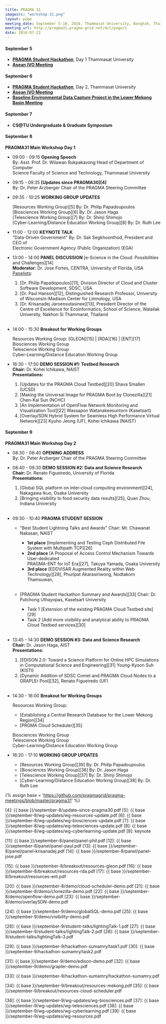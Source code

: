 ```yaml
---
title: PRAGMA 31
imagesrc: "workshop-31.png"
layout: page
meeting_date: September 5-10, 2016, Thammasat University, Bangkok, Thailand
meeting_url: http://pragma31.pragma-grid.net/dct/page/1
date: 2016-07-22
---
```


#### <span class="strongword">September 5</span>

* **[PRAGMA Student Hackathon][1]**, Day 1 Thammasat University
* **[Asean IVO Meeting][2]**

#### <span class="strongword">September 6</span>

* **[PRAGMA Student Hackathon][1]**, Day 2, Thammasat University
* **[Asean IVO Meeting][2]**
* **[Baseline Environmental Data Capture Project in the Lower Mekong Basin Meeting][3]**

#### <span class="strongword">September 7</span>

* **CS@TU Undergraduate & Graduate Symposium**

#### <span class="strongword">September 8 </span>

**PRAGMA31 Main Workshop Day 1**

* <span class="strongword">09:00 - 09:15</span> **Opening Speech** <br>
  By: Asst. Prof. Dr. Wilawan Rukpakavong Head of Department of Computer <br>Science
  Faculty of Science and Technology, Thammasat University

* <span class="strongword">09:15 - 09:35</span> **[Updates  since PRAGMA30][4]** <br>
  By: Dr. Peter Arzberger Chair of the PRAGMA Steering Committee

* <span class="strongword">09:35 - 10:25</span> **WORKING GROUP UPDATES**

  [Resources Working Group][5] By: Dr. Philip Papadoupoulos <br>
  [Biosciences Working Group][6] By: Dr. Jason Haga <br>
  [Telescience Working Group][7] By: Dr. Shinji Shimojo <br>
  [Cyber-Learning/Distance Education Working Group][8] By: Dr. Ruth Lee

* <span class="strongword">11:00 - 12:00</span> **KEYNOTE TALK** <br>
  "Data-Driven Government" By: Dr. Sak Segkhoonthod, President and CEO of<br>
  Electronic Government Agency (Public Organization) (EGA)

* <span class="strongword">13:00 - 14:00</span> **PANEL DISCUSSION** [e-Science in the Cloud: Possibilities and Challenges][14]
  <br>**Moderator:** Dr. Jose Fortes, CENTRA, University of Florida, USA <br>
  [Panelists][10]: <br>
  1. [Dr. Philip Papadopoulos][11], Division Director of Cloud and 
  Cluster Software Development, SDSC, USA <br>
  2. [Dr. Paul Hanson][12], Distinguished Research Professor, University of
     Wisconsin-Madison Center for Limnology, USA<br>
  3. [Dr. Krisanadej Jaroensutasinee][13], President Director of the Centre of
     Excellence for Ecoinformatics, School of Science, Walailak University, Nakhon
     Si Thammarat, Thailand <br>
  <br>
* <span class="strongword">14:00 - 15:30</span> **Breakout for Working Groups**

  Resources Working Group:  [GLEON][15] | [RDA][16] | [ENT][17] <br>
  Biosciences Working Group <br>
  Telescience Working Group <br>
  Cyber-Learning/Distance Education Working Group <br>

* <span class="strongword">16:30 - 17:50</span> **DEMO SESSION #1: Testbed Research**
  <br>**Chair:** Dr. Kohei Ichikawa, NAIST <br>
  **Presentations:** <br>
  1. [Updates for the PRAGMA Cloud Testbed][20] Shava Smallen (UCSD) <br>
  2. [Making the Universal Image for PRAGMA Boot by Clonezilla][21] Chen-Kai Sun (NCHC) <br>
  3. [An Implementation of OpenFlow Network Monitoring and Visualization Tool][22]
     Wassapon Watanakeesuntorn (Kasetsart) <br>
  4. [Overlay/SDN Hybrid System for Seamless High Performance Virtual Network][23]
     Kyuho Jeong (UF), Kohei Ichikawa (NAIST) <br>

#### <span class="strongword">September 9 </span>

**PRAGMA31 Main Workshop Day 2**

* <span class="strongword">08:30 - 08:40</span> **OPENING ADDRESS**
  <br>By: Dr. Peter Arzberger Chair of the PRAGMA Steering Committee

* <span class="strongword">08:40 - 09:30</span> **DEMO SESSION #2: Data and Science Research**
  <br>**Chair:** Dr. Renato Figueiredo, University of Florida<br>
  **Presentations:**<br>
  1. [Global SQL platform on inter-cloud computing environment][24], Nakagawa Ikuo, Osaka University<br>
  2. [Bringing visibility to food security data results][25], Quan Zhou, Indiana University<br>
  <br>

* <span class="strongword">09:30 - 10:40</span> **PRAGMA STUDENT SESSION**

  * "Best Student Lightning Talks and Awards" Chair: Mr. Chawanat Nakasan, NAIST<br>
     * **1st  place** [Implementing and Testing Ceph Distributed File System with Multipath TCP][26] <br>
     * **2nd  place** [A Proposal of Access Control Mechanism Towards User-dedicated <br>
       PRAGMA-ENT for IoT Era][27], Takuya Yamada, Osaka University<br>
     * **3rd  place** [EDDVISAR Augmented Reality within Web Technology][28], Phuripat Akarasiriwong, Nodtakorn Thamsuwan, <br>
     <br>

  * [PRAGMA Student Hackathon Summary and Awards][33] Chair: Dr. Putchong Uthayopas, Kasetsart University

     * Task 1 [Extension of the existing PRAGMA Cloud Testbed site][29] <br>
     * Task 2 [Add more visibility and analytical ability to PRAGMA Cloud Testbed services][30] <br>
     <br>

* <span class="strongword">13:45 - 14:30</span> **DEMO SESSION #3: Data and Science Research**<br>
  **Chair:** Dr. Jason Haga, AIST<br>
  **Presentations:** <br>
  1. [EDISON 2.0: Toward a Science Platform for Online HPC Simulations in
     Computational Science and Engineering][31] Young-Kyoon Suh (KISTI) <br>
  2. [Dynamic Addition of SDSC Comet and PRAGMA Cloud Nodes to a GRAPLEr Pool][32],
     Renato Figueiredo (UF) <br>
  <br>

* <span class="strongword">14:30 - 16:00</span> **Breakout for Working Groups**

  Resources Working Group: <br>
      
   * [Establishing a Central Research Database for the Lower Mekong Region][34]
   * [PRGMA Cloud Scheduler][35]

  Biosciences Working Group <br>
  Telescience Working Group  <br>
  Cyber-Learning/Distance Education Working Group <br>

* <span class="strongword">16:20 - 17:10</span> **WORKING GROUP UPDATES**

  * [Resources Working Group][39] By: Dr. Philip Papadoupoulos
  * [Biosciences Working Group][36] By: Dr. Jason Haga 
  * [Telescience Working Group][37] By: Dr. Shinji Shimojo
  * [Cyber-Learning/Distance Education Working Group][38] By: Dr. Ruth Lee

{% assign base = 'https://github.com/pragmagrid/pragma-meetings/blob/master/pragma31' %}

[1]: /hackathon
[2]: http://pragma31.pragma-grid.net/dct/page/70014
[3]: http://pragma31.pragma-grid.net/dct/page/70006
[4]: {{ base }}/september-8/update-since-pragma30.pdf
[5]: {{ base }}/september-8/wg-updates/wg-resources-update.pdf
[6]: {{ base }}/september-8/wg-updates/wg-biosciences-update.pdf
[7]: {{ base }}/september-8/wg-updates/wg-telesciences-update.pdf
[8]: {{ base }}/september-8/wg-updates/wg-cyberlearning-update.pdf
[9]: keynote

[10]: http://pragma31.pragma-grid.net/dct/page/70021

[11]: {{ base }}/september-8/panel/panel-phil.pdf
[12]: {{ base }}/september-8/panel/panel-paul.pdf
[13]: {{ base }}/september-8/panel/panel-krisanadej.pdf
[14]: {{ base }}/september-8/panel/panel-jose.pdf

[15]: {{ base }}/september-8/breakout/resources-gleon.pdf
[16]: {{ base }}/september-8/breakout/resources-rda.pdf
[17]: {{ base }}/september-8/breakout/resources-ent.pdf

[20]: {{ base }}/september-8/demo/cloud-scheduler-demo.pdf
[21]: {{ base }}/september-8/demo/clonezilla-demo.pdf
[22]: {{ base }}/september-8/demo/openflow-demo.pdf
[23]: {{ base }}/september-8/demo/overlaySDN-demo.pdf

[24]: {{ base }}/september-9/demo/globalSQL-demo.pdf
[25]: {{ base }}/september-9/demo/visibility-demo.pdf

[26]: {{ base }}/september-9/student-talks/lightingTalk-1.pdf
[27]: {{ base }}/september-9/student-talks/lightingTalk-2.pdf
[28]: {{ base }}/september-9/student-talks/lightingTalk-3.pdf

[29]: {{ base }}/september-9/hackathon-sumamry/task1.pdf
[30]: {{ base }}/september-9/hackathon-sumamry/task2.pdf

[31]: {{ base }}/september-9/demo/edison-demo.pdf
[32]: {{ base }}/september-9/demo/grapler-demo.pdf

[33]: {{ base }}/september-9/hackathon-sumamry/hackathon-sumamry.pdf

[34]: {{ base }}/september-9/breakout/resources-mekong.pdf
[35]: {{ base }}/september-9/breakout/resources-cloud-scheduler.pdf

[36]: {{ base }}/september-9/wg-updates/wg-biosciences.pdf
[37]: {{ base }}/september-9/wg-updates/wg-telesciences.pdf
[38]: {{ base }}/september-9/wg-updates/wg-cyberlearning.pdf
[39]: {{ base }}/september-9/wg-updates/wg-resources.pdf
